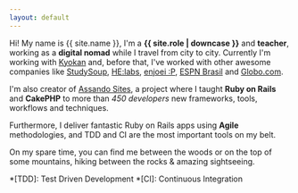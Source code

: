 ```yaml
---
layout: default
---
```


Hi! My name is {{ site.name }}, I'm a **{{ site.role | downcase }}** and **teacher**, working as a **digital nomad** while I travel from city to city. Currently I'm working with [Kyokan][kyokan] and, before that, I've worked with other awesome companies like [StudySoup][studysoup], [HE:labs][helabs], [enjoei :P][enjoei], [ESPN Brasil][espn] and [Globo.com][globo].

I'm also creator of [Assando Sites][assando-sites], a project where I taught **Ruby on Rails** and **CakePHP** to more than *450 developers* new frameworks, tools, workflows and techniques.

Furthermore, I deliver fantastic Ruby on Rails apps using **Agile** methodologies, and TDD and CI are the most important tools on my belt.

On my spare time, you can find me between the woods or on the top of some mountains, hiking between the rocks & amazing sightseeing.

*[TDD]: Test Driven Development
*[CI]: Continuous Integration

[assando-sites]: http://assando-sites.com.br
[studysoup]: https://studysoup.com
[helabs]: http://helabs.com
[enjoei]: http://enjoei.com.br
[espn]: http://espn.com.br
[jb]: http://www.jb.com.br
[globo]: http://globo.com
[kyokan]: https://kyokan.io/
